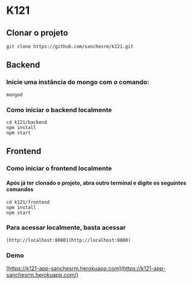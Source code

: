 # K121

## Clonar o projeto
	git clone https://github.com/sanchesrm/k121.git

## Backend

### Inicie uma instância do mongo com o comando:
	mongod

### Como iniciar o backend localmente

    cd k121/backend
    npm install
    npm start

## Frontend

### Como iniciar o frontend localmente

#### Após já ter clonado o projeto, abra outro terminal e digite os seguintes comandos

	cd k121/frontend
	npm install
	npm start

### Para acessar localmente, basta acessar

	[http://localhost:8080](http://localhost:8080)


### Demo
[https://k121-app-sanchesrm.herokuapp.com](https://k121-app-sanchesrm.herokuapp.com/)